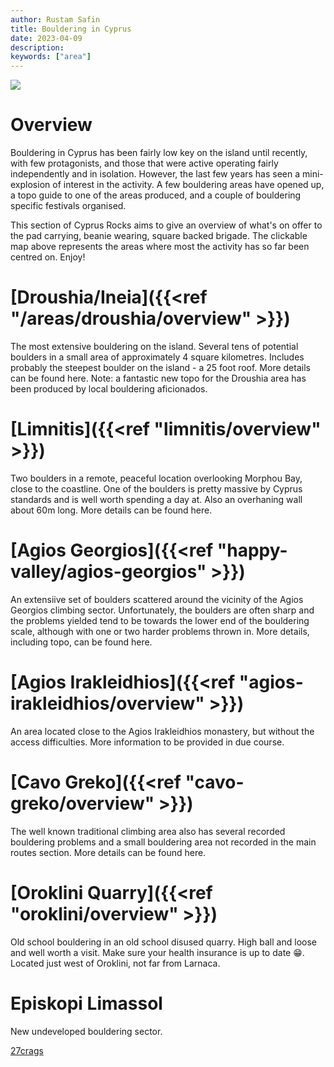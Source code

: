 ```yaml
---
author: Rustam Safin
title: Bouldering in Cyprus
date: 2023-04-09
description:
keywords: ["area"]
---
```


![](/map.png)

# Overview

Bouldering in Cyprus has been fairly low key on the island until recently, with few protagonists, and those that were active operating fairly independently and in isolation. However, the last few years has seen a mini-explosion of interest in the activity. A few bouldering areas have opened up, a topo guide to one of the areas produced, and a couple of bouldering specific festivals organised.

This section of Cyprus Rocks aims to give an overview of what's on offer to the pad carrying, beanie wearing, square backed brigade. The clickable map above represents the areas where most the activity has so far been centred on. Enjoy!

# [Droushia/Ineia]({{<ref "/areas/droushia/overview" >}})

The most extensive bouldering on the island. Several tens of potential boulders in a small area of approximately 4 square kilometres. Includes probably the steepest boulder on the island - a 25 foot roof. More details can be found here. Note: a fantastic new topo for the Droushia area has been produced by local bouldering aficionados.

# [Limnitis]({{<ref "limnitis/overview" >}})

Two boulders in a remote, peaceful location overlooking Morphou Bay, close to the coastline. One of the boulders is pretty massive by Cyprus standards and is well worth spending a day at. Also an overhaning wall about 60m long. More details can be found here.

# [Agios Georgios]({{<ref "happy-valley/agios-georgios" >}})

An extensiive set of boulders scattered around the vicinity of the Agios Georgios climbing sector. Unfortunately, the boulders are often sharp and the problems yielded tend to be towards the lower end of the bouldering scale, although with one or two harder problems thrown in. More details, including topo, can be found here.

# [Agios Irakleidhios]({{<ref "agios-irakleidhios/overview" >}})

An area located close to the Agios Irakleidhios monastery, but without the access difficulties. More information to be provided in due course.

# [Cavo Greko]({{<ref "cavo-greko/overview" >}})

The well known traditional climbing area also has several recorded bouldering problems and a small bouldering area not recorded in the main routes section. More details can be found here.	

# [Oroklini Quarry]({{<ref "oroklini/overview" >}})

Old school bouldering in an old school disused quarry. High ball and loose and well worth a visit. Make sure your health insurance is up to date 😁. Located just west of Oroklini, not far from Larnaca. 

# Episkopi Limassol

New undeveloped bouldering sector.

[27crags](https://27crags.com/crags/roof-on-the-hill)
